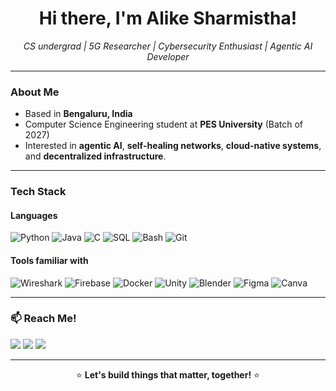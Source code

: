 <h1 align="center"><strong>Hi there, I'm Alike Sharmistha!</strong></h1>

<p align="center">
  <em>CS undergrad | 5G Researcher | Cybersecurity Enthusiast | Agentic AI Developer</em>
</p>

---

### About Me

-  Based in **Bengaluru, India**
-  Computer Science Engineering student at **PES University** (Batch of 2027)
-  Interested in **agentic AI**, **self-healing networks**, **cloud-native systems**, and **decentralized infrastructure**.

---

### Tech Stack

#### Languages
![Python](https://img.shields.io/badge/Python-3670A0?style=for-the-badge&logo=python&logoColor=white)
![Java](https://img.shields.io/badge/Java-ED8B00?style=for-the-badge&logo=openjdk&logoColor=white)
![C](https://img.shields.io/badge/C-00599C?style=for-the-badge&logo=c&logoColor=white)
![SQL](https://img.shields.io/badge/SQL-336791?style=for-the-badge&logo=postgresql&logoColor=white)
![Bash](https://img.shields.io/badge/Bash-121011?style=for-the-badge&logo=gnu-bash&logoColor=white)
![Git](https://img.shields.io/badge/Git-F05032?style=for-the-badge&logo=git&logoColor=white)

#### Tools familiar with
![Wireshark](https://img.shields.io/badge/Wireshark-1679A7?style=for-the-badge&logo=wireshark&logoColor=white)
![Firebase](https://img.shields.io/badge/Firebase-FFCA28?style=for-the-badge&logo=firebase&logoColor=black)
![Docker](https://img.shields.io/badge/Docker-2496ED?style=for-the-badge&logo=docker&logoColor=white)
![Unity](https://img.shields.io/badge/Unity-000000?style=for-the-badge&logo=unity&logoColor=white)
![Blender](https://img.shields.io/badge/Blender-F5792A?style=for-the-badge&logo=blender&logoColor=white)
![Figma](https://img.shields.io/badge/Figma-F24E1E?style=for-the-badge&logo=figma&logoColor=white)
![Canva](https://img.shields.io/badge/Canva-00C4CC?style=for-the-badge&logo=canva&logoColor=white)

---

### 📫 Reach Me!
<p>
  <a href="https://linkedin.com/in/sharmistha-alike-54380b234"><img src="https://img.shields.io/badge/LinkedIn-0077B5?style=for-the-badge&logo=linkedin&logoColor=white"/></a>
  <a href="https://github.com/SharmisthaAlike"><img src="https://img.shields.io/badge/GitHub-black?style=for-the-badge&logo=github&logoColor=white"/></a>
  <a href="mailto:alikesharmistha@gmail.com"><img src="https://img.shields.io/badge/Gmail-D14836?style=for-the-badge&logo=gmail&logoColor=white"/></a>
</p>

---

<p align="center">
  ⭐️ <strong>Let's build things that matter, together!</strong> ⭐️
</p>
